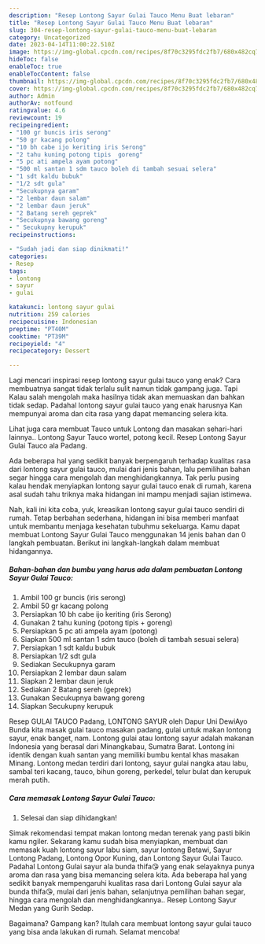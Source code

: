 ```yaml
---
description: "Resep Lontong Sayur Gulai Tauco Menu Buat lebaran"
title: "Resep Lontong Sayur Gulai Tauco Menu Buat lebaran"
slug: 304-resep-lontong-sayur-gulai-tauco-menu-buat-lebaran
category: Uncategorized
date: 2023-04-14T11:00:22.510Z
image: https://img-global.cpcdn.com/recipes/8f70c3295fdc2fb7/680x482cq70/lontong-sayur-gulai-tauco-foto-resep-utama.jpg
hideToc: false
enableToc: true
enableTocContent: false
thumbnail: https://img-global.cpcdn.com/recipes/8f70c3295fdc2fb7/680x482cq70/lontong-sayur-gulai-tauco-foto-resep-utama.jpg
cover: https://img-global.cpcdn.com/recipes/8f70c3295fdc2fb7/680x482cq70/lontong-sayur-gulai-tauco-foto-resep-utama.jpg
author: Admin
authorAv: notfound
ratingvalue: 4.6
reviewcount: 19
recipeingredient:
- "100 gr buncis iris serong"
- "50 gr kacang polong"
- "10 bh cabe ijo keriting iris Serong"
- "2 tahu kuning potong tipis  goreng"
- "5 pc ati ampela ayam potong"
- "500 ml santan 1 sdm tauco boleh di tambah sesuai selera"
- "1 sdt kaldu bubuk"
- "1/2 sdt gula"
- "Secukupnya garam"
- "2 lembar daun salam"
- "2 lembar daun jeruk"
- "2 Batang sereh geprek"
- "Secukupnya bawang goreng"
- " Secukupny kerupuk"
recipeinstructions:

- "Sudah jadi dan siap dinikmati!"
categories:
- Resep
tags:
- lontong
- sayur
- gulai

katakunci: lontong sayur gulai 
nutrition: 259 calories
recipecuisine: Indonesian
preptime: "PT40M"
cooktime: "PT39M"
recipeyield: "4"
recipecategory: Dessert

---
```



Lagi mencari inspirasi resep lontong sayur gulai tauco yang enak? Cara membuatnya sangat tidak terlalu sulit namun tidak gampang juga. Tapi Kalau salah mengolah maka hasilnya tidak akan memuaskan dan bahkan tidak sedap. Padahal lontong sayur gulai tauco yang enak harusnya Kan mempunyai aroma dan cita rasa yang dapat memancing selera kita.


Lihat juga cara membuat Tauco untuk Lontong dan masakan sehari-hari lainnya.. Lontong Sayur Tauco wortel, potong kecil. Resep Lontong Sayur Gulai Tauco ala Padang.

Ada beberapa hal yang sedikit banyak berpengaruh terhadap kualitas rasa dari lontong sayur gulai tauco, mulai dari jenis bahan, lalu pemilihan bahan segar hingga cara mengolah dan menghidangkannya. Tak perlu pusing kalau hendak menyiapkan lontong sayur gulai tauco enak di rumah, karena asal sudah tahu triknya maka hidangan ini mampu menjadi sajian istimewa.


Nah, kali ini kita coba, yuk, kreasikan lontong sayur gulai tauco sendiri di rumah. Tetap berbahan sederhana, hidangan ini bisa memberi manfaat untuk membantu menjaga kesehatan tubuhmu sekeluarga. Kamu dapat membuat Lontong Sayur Gulai Tauco menggunakan 14 jenis bahan dan 0 langkah pembuatan. Berikut ini langkah-langkah dalam membuat hidangannya.

<!--inarticleads1-->

##### Bahan-bahan dan bumbu yang harus ada dalam pembuatan Lontong Sayur Gulai Tauco:

1. Ambil 100 gr buncis (iris serong)
1. Ambil 50 gr kacang polong
1. Persiapkan 10 bh cabe ijo keriting (iris Serong)
1. Gunakan 2 tahu kuning (potong tipis + goreng)
1. Persiapkan 5 pc ati ampela ayam (potong)
1. Siapkan 500 ml santan 1 sdm tauco (boleh di tambah sesuai selera)
1. Persiapkan 1 sdt kaldu bubuk
1. Persiapkan 1/2 sdt gula
1. Sediakan Secukupnya garam
1. Persiapkan 2 lembar daun salam
1. Siapkan 2 lembar daun jeruk
1. Sediakan 2 Batang sereh (geprek)
1. Gunakan Secukupnya bawang goreng
1. Siapkan  Secukupny kerupuk


Resep GULAI TAUCO Padang, LONTONG SAYUR oleh Dapur Uni DewiAyo Bunda kita masak gulai tauco masakan padang, gulai untuk makan lontong sayur, enak banget, nam. Lontong gulai atau lontong sayur adalah makanan Indonesia yang berasal dari Minangkabau, Sumatra Barat. Lontong ini identik dengan kuah santan yang memiliki bumbu kental khas masakan Minang. Lontong medan terdiri dari lontong, sayur gulai nangka atau labu, sambal teri kacang, tauco, bihun goreng, perkedel, telur bulat dan kerupuk merah putih. 

<!--inarticleads2-->

##### Cara memasak Lontong Sayur Gulai Tauco:


1. Selesai dan siap dihidangkan!

Simak rekomendasi tempat makan lontong medan terenak yang pasti bikin kamu ngiler. Sekarang kamu sudah bisa menyiapkan, membuat dan memasak kuah lontong sayur labu siam, sayur lontong Betawi, Sayur Lontong Padang, Lontong Opor Kuning, dan Lontong Sayur Gulai Tauco. Padahal Lontong Gulai sayur ala bunda thifa😘 yang enak selayaknya punya aroma dan rasa yang bisa memancing selera kita. Ada beberapa hal yang sedikit banyak mempengaruhi kualitas rasa dari Lontong Gulai sayur ala bunda thifa😘, mulai dari jenis bahan, selanjutnya pemilihan bahan segar, hingga cara mengolah dan menghidangkannya.. Resep Lontong Sayur Medan yang Gurih Sedap. 

Bagaimana? Gampang kan? Itulah cara membuat lontong sayur gulai tauco yang bisa anda lakukan di rumah. Selamat mencoba!
